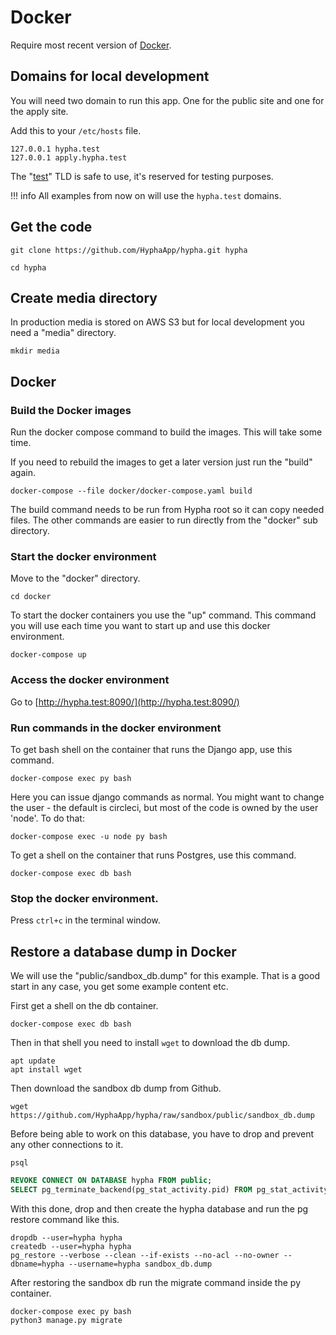 # Docker

Require most recent version of [Docker](https://www.docker.com/get-started).

## Domains for local development

You will need two domain to run this app. One for the public site and one for the apply site.

Add this to your `/etc/hosts` file.

```text
127.0.0.1 hypha.test
127.0.0.1 apply.hypha.test
```

The "[test](https://en.wikipedia.org/wiki/.test)" TLD is safe to use, it's reserved for testing purposes.

!!! info
    All examples from now on will use the `hypha.test` domains.

## Get the code

```console
git clone https://github.com/HyphaApp/hypha.git hypha

cd hypha
```

## Create media directory

In production media is stored on AWS S3 but for local development you need a "media" directory.

```console
mkdir media
```

## Docker

### Build the Docker images

Run the docker compose command to build the images. This will take some time.

If you need to rebuild the images to get a later version just run the "build" again.

```console
docker-compose --file docker/docker-compose.yaml build
```

The build command needs to be run from Hypha root so it can copy needed files. The other commands are easier to run directly from the "docker" sub directory.

### Start the docker environment

Move to the "docker" directory.

```console
cd docker
```

To start the docker containers you use the "up" command. This command you will use each time you want to start up and use this docker environment.

```console
docker-compose up
```

### Access the docker environment

Go to [http://hypha.test:8090/](http://hypha.test:8090/)

### Run commands in the docker environment

To get bash shell on the container that runs the Django app, use this command.

```console
docker-compose exec py bash
```

Here you can issue django commands as normal. You might want to change the user - the default is circleci, but most of the code is owned by the user 'node'. To do that:

```console
docker-compose exec -u node py bash
```

To get a shell on the container that runs Postgres, use this command.

```console
docker-compose exec db bash
```

### Stop the docker environment.

Press `ctrl+c` in the terminal window.

## Restore a database dump in Docker

We will use the "public/sandbox\_db.dump" for this example. That is a good start in any case, you get some example content etc.

First get a shell on the db container.

```console
docker-compose exec db bash
```

Then in that shell you need to install `wget` to download the db dump.

```console
apt update
apt install wget
```

Then download the sandbox db dump from Github.

```console
wget https://github.com/HyphaApp/hypha/raw/sandbox/public/sandbox_db.dump
```

Before being able to work on this database, you have to drop and prevent any other connections to it.

```console
psql
```

```sql
REVOKE CONNECT ON DATABASE hypha FROM public;
SELECT pg_terminate_backend(pg_stat_activity.pid) FROM pg_stat_activity WHERE pg_stat_activity.datname = 'hypha';
```

With this done, drop and then create the hypha database and run the pg restore command like this.

```console
dropdb --user=hypha hypha
createdb --user=hypha hypha
pg_restore --verbose --clean --if-exists --no-acl --no-owner --dbname=hypha --username=hypha sandbox_db.dump
```

After restoring the sandbox db run the migrate command inside the py container.

```console
docker-compose exec py bash
python3 manage.py migrate
```
